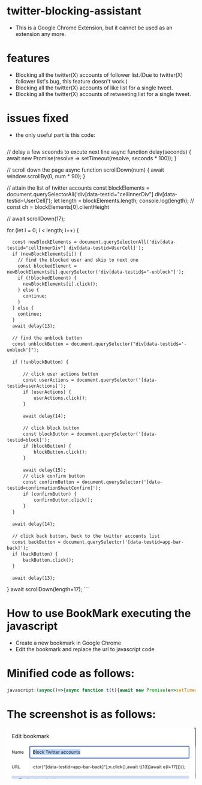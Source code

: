 # twitter-blocking-assistant
  - This is a Google Chrome Extension, but it cannot be used as an extension any more.

# features
  - Blocking all the twitter(X) accounts of follower list.(Due to twitter(X) follower list's bug, this feature doesn't work.)
  - Blocking all the twitter(X) accounts of like list for a single tweet.
  - Blocking all the twitter(X) accounts of retweeting list for a single tweet.

# issues fixed
  - the only useful part is this code:

    ```javascript
  // delay a few sceonds to excute next line
  async function delay(seconds) {
      await new Promise(resolve => setTimeout(resolve, seconds * 100));
  }

  // scroll down the page
  async function scrollDown(num) {
      await window.scrollBy(0, num * 90);
  }

  // attain the list of twitter accounts
  const blockElements = document.querySelectorAll('div[data-testid="cellInnerDiv"] div[data-testid=UserCell]');
  let length = blockElements.length;
  console.log(length);
  // const ch = blockElements[0].clientHeight

  // await scrollDown(17);

  for (let i = 0; i < length; i++) {

      const newBlockElements = document.querySelectorAll('div[data-testid="cellInnerDiv"] div[data-testid=UserCell]');
      if (newBlockElements[i]) {
        // find the blocked user and skip to next one
        const blockedElement = newBlockElements[i].querySelector('div[data-testid$="-unblock"]');
        if (!blockedElement) {
          newBlockElements[i].click();
        } else {
          continue;
        }
      } else {
        continue;
      }
      await delay(13);

      // find the unblock button
      const unblockButton = document.querySelector("div[data-testid$='-unblock']");

      if (!unblockButton) {

          // click user actions button
          const userActions = document.querySelector('[data-testid=userActions]');
          if (userActions) {
              userActions.click();
          }

          await delay(14);

          // click block button
          const blockButton = document.querySelector('[data-testid=block]');
          if (blockButton) {
              blockButton.click();
          }

          await delay(15);
          // click confirm button
          const confirmButton = document.querySelector('[data-testid=confirmationSheetConfirm]');
          if (confirmButton) {
              confirmButton.click();
          }
      }

      await delay(14);

      // click back button, back to the twitter accounts list
      const backButton = document.querySelector('[data-testid=app-bar-back]');
      if (backButton) {
          backButton.click();
      }

      await delay(13);

  }
  await scrollDown(length+17);
    ```
# How to use BookMark executing the javascript
  - Create a new bookmark in Google Chrome
  - Edit the bookmark and replace the url to javascript code

# Minified code as follows:
```javascript
javascript:(async()=>{async function t(t){await new Promise(e=>setTimeout(e,100*t))}async function e(t){window.scrollBy(0,90*t)}let a=document.querySelectorAll('div[data-testid="cellInnerDiv"] div[data-testid=UserCell]'),i=a.length;console.log(i);for(let l=0;l<i;l++){let c=document.querySelectorAll('div[data-testid="cellInnerDiv"] div[data-testid=UserCell]');if(!c[l])continue;{let d=c[l].querySelector('div[data-testid$="-unblock"]');if(d)continue;c[l].click()}await t(13);let r=document.querySelector("div[data-testid$='-unblock']");if(!r){let n=document.querySelector("[data-testid=userActions]");n&&n.click(),await t(14);let o=document.querySelector("[data-testid=block]");o&&o.click(),await t(15);let s=document.querySelector("[data-testid=confirmationSheetConfirm]");s&&s.click()}await t(14);let u=document.querySelector("[data-testid=app-bar-back]");u&&u.click(),await t(13)}await e(i+17)})();
```

# The screenshot is as follows:
![Local Image](./images/edit_bookmark.png)
